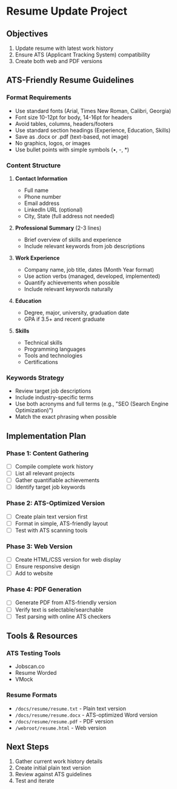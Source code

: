# Resume Update Project

## Objectives
1. Update resume with latest work history
2. Ensure ATS (Applicant Tracking System) compatibility
3. Create both web and PDF versions

## ATS-Friendly Resume Guidelines

### Format Requirements
- Use standard fonts (Arial, Times New Roman, Calibri, Georgia)
- Font size 10-12pt for body, 14-16pt for headers
- Avoid tables, columns, headers/footers
- Use standard section headings (Experience, Education, Skills)
- Save as .docx or .pdf (text-based, not image)
- No graphics, logos, or images
- Use bullet points with simple symbols (•, -, *)

### Content Structure
1. **Contact Information**
   - Full name
   - Phone number
   - Email address
   - LinkedIn URL (optional)
   - City, State (full address not needed)

2. **Professional Summary** (2-3 lines)
   - Brief overview of skills and experience
   - Include relevant keywords from job descriptions

3. **Work Experience**
   - Company name, job title, dates (Month Year format)
   - Use action verbs (managed, developed, implemented)
   - Quantify achievements when possible
   - Include relevant keywords naturally

4. **Education**
   - Degree, major, university, graduation date
   - GPA if 3.5+ and recent graduate

5. **Skills**
   - Technical skills
   - Programming languages
   - Tools and technologies
   - Certifications

### Keywords Strategy
- Review target job descriptions
- Include industry-specific terms
- Use both acronyms and full terms (e.g., "SEO (Search Engine Optimization)")
- Match the exact phrasing when possible

## Implementation Plan

### Phase 1: Content Gathering
- [ ] Compile complete work history
- [ ] List all relevant projects
- [ ] Gather quantifiable achievements
- [ ] Identify target job keywords

### Phase 2: ATS-Optimized Version
- [ ] Create plain text version first
- [ ] Format in simple, ATS-friendly layout
- [ ] Test with ATS scanning tools

### Phase 3: Web Version
- [ ] Create HTML/CSS version for web display
- [ ] Ensure responsive design
- [ ] Add to website

### Phase 4: PDF Generation
- [ ] Generate PDF from ATS-friendly version
- [ ] Verify text is selectable/searchable
- [ ] Test parsing with online ATS checkers

## Tools & Resources

### ATS Testing Tools
- Jobscan.co
- Resume Worded
- VMock

### Resume Formats
- `/docs/resume/resume.txt` - Plain text version
- `/docs/resume/resume.docx` - ATS-optimized Word version
- `/docs/resume/resume.pdf` - PDF version
- `/webroot/resume.html` - Web version

## Next Steps
1. Gather current work history details
2. Create initial plain text version
3. Review against ATS guidelines
4. Test and iterate